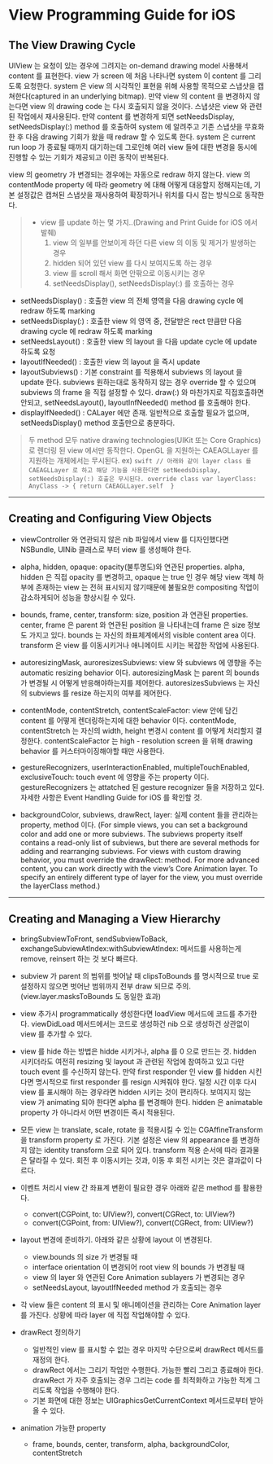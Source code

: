 View Programming Guide for iOS
==============================
## The View Drawing Cycle
UIView 는 요청이 있는 경우에 그려지는 on-demand drawing model 사용해서 content 를 표현한다. view 가 screen 에 처음 나타나면 system 이 content 를 그리도록 요청한다. system 은 view 의 시각적인 표현을 위해 사용할 목적으로 스냅샷을 캡쳐한다(captured in an underlying bitmap). 만약 view 의 content 을 변경하지 않는다면 view 의 drawing code 는 다시 호출되지 않을 것이다. 스냅샷은 view 와 관련된 작업에서 재사용된다. 만약 content 를 변경하게 되면 setNeedsDisplay, setNeedsDisplay(:) method 를 호출하여 system 에 알려주고 기존 스냅샷을 무효화한 후 다음 drawing 기회가 왔을 때 redraw 할 수 있도록 한다. system 은 current run loop 가 종료될 때까지 대기하는데 그로인해 여러 view 들에 대한 변경을 동시에 진행할 수 있는 기회가 제공되고 이런 동작이 반복된다.

view 의 geometry 가 변경되는 경우에는 자동으로 redraw 하지 않는다. view 의 contentMode property 에 따라 geometry 에 대해 어떻게 대응할지 정해지는데, 기본 설정값은 캡쳐된 스냅샷을 재사용하여 확장하거나 위치를 다시 잡는 방식으로 동작한다.

> - view 를 update 하는 몇 가지..(Drawing and Print Guide for iOS 에서 발췌)
>    1. view 의 일부를 안보이게 하던 다른 view 의 이동 및 제거가 발생하는 경우
>    2. hidden 되어 있던 view 를 다시 보여지도록 하는 경우
>    3. view 를 scroll 해서 화면 안팎으로 이동시키는 경우
>    4. setNeedsDisplay(), setNeedsDisplay(:) 를 호출하는 경우

- setNeedsDisplay()
    : 호출한 view 의 전체 영역을 다음 drawing cycle 에 redraw 하도록 marking
- setNeedsDisplay(:)
    : 호출한 view 의 영역 중, 전달받은 rect 만큼만 다음 drawing cycle 에 redraw 하도록 marking
- setNeedsLayout()
    : 호출한 view 의 layout 을 다음 update cycle 에 update 하도록 요청
- layoutIfNeeded()
    : 호출한 view 의 layout 을 즉시 update
- layoutSubviews()
    : 기본 constraint 를 적용해서 subviews 의 layout 을 update 한다. subviews 원하는대로 동작하지 않는 경우 override 할 수 있으며 subviews 의 frame 을 직접 설정할 수 있다. draw(:) 와 마찬가지로 직접호출하면 안되고, setNeedsLayout(), layoutInfNeeded() method 를 호출해야 한다.
- displayIfNeeded()
    : CALayer 에만 존재. 일반적으로 호출할 필요가 없으며, setNeedsDisplay() method 호출만으로 충분하다.


> 두 method 모두 native drawing technologies(UIKit 또는 Core Graphics) 로 렌더링 된 view 에서만 동작한다. OpenGL 을 지원하는 CAEAGLLayer 를 지원하는 개체에서는 무시된다.
> ex) ``` swift
>     // 아래와 같이 layer class 를 CAEAGLLayer 로 하고 해당 기능을 사용한다면 setNeedsDisplay, setNeedsDisplay(:) 호출은 무시된다.
>     override class var layerClass: AnyClass -> {
>         return CAEAGLLayer.self 
>     }
>     ```






* * *
## Creating and Configuring View Objects
- viewController 와 연관되지 않은 nib 파일에서 view 를 디자인했다면 NSBundle, UINib 클래스로 부터 view 를 생성해야 한다.

- alpha, hidden, opaque: opacity(불투명도)와 연관된 properties. alpha, hidden 은 직접 opacity 를 변경하고, opaque 는 true 인 경우 해당 view 객체 하부에 존재하는 view 는 전혀 표시되지 않기때문에 불필요한 compositing 작업이 감소하게되어 성능을 향상시킬 수 있다.

- bounds, frame, center, transform: size, position 과 연관된 properties. center, frame 은 parent 와 연관된 position 을 나타내는데 frame 은 size 정보도 가지고 있다. bounds 는 자신의 좌표체계에서의 visible content area 이다. transform 은 view 를 이동시키거나 애니메이트 시키는 복잡한 작업에 사용된다.

- autoresizingMask, auroresizesSubviews: view 와 subviews 에 영향을 주는 automatic resizing behavior 이다. autoresizingMask 는 parent 의 bounds 가 변경될 시 어떻게 반응해야하는지를 제어한다. autoresizesSubviews 는 자신의 subviews 를 resize 하는지의 여부를 제어한다.

- contentMode, contentStretch, contentScaleFactor: view 안에 담긴 content 를 어떻게 렌더링하는지에 대한 behavior 이다. contentMode, contentStretch 는 자신의 width, height 변경시 content 를 어떻게 처리할지 결정한다. contentScaleFactor 는 high - resolution screen 을 위해 drawing behavior 를 커스터마이징해야할 때만 사용한다.

- gestureRecognizers, userInteractionEnabled, multipleTouchEnabled, exclusiveTouch: touch event 에 영향을 주는 property 이다. gestureRecognizers 는 attatched 된 gesture recognizer 들을 저장하고 있다. 자세한 사항은 Event Handling Guide for iOS 를 확인할 것.

- backgroundColor, subviews, drawRect, layer: 실제 content 들을 관리하는 property, method 이다. 
(For simple views, you can set a background color and add one or more subviews. The subviews property itself contains a read-only list of subviews, but there are several methods for adding and rearranging subviews. For views with custom drawing behavior, you must override the drawRect: method.
For more advanced content, you can work directly with the view’s Core Animation layer. To specify an entirely different type of layer for the view, you must override the layerClass method.)


* * *
## Creating and Managing a View Hierarchy
- bringSubviewToFront, sendSubviewToBack, exchangeSubviewAtIndex:withSubviewAtIndex: 메서드를 사용하는게 remove, reinsert 하는 것 보다 빠르다.

- subview 가 parent 의 범위를 벗어날 때 clipsToBounds 를 명시적으로 true 로 설정하지 않으면 벗어난 범위까지 전부 draw 되므로 주의.(view.layer.masksToBounds 도 동일한 효과)

- view 추가시 programmatically 생성한다면 loadView 메서드에 코드를 추가한다. viewDidLoad 메서드에서는 코드로 생성하건 nib 으로 생성하건 상관없이 view 를 추가할 수 있다.

- view 를 hide 하는 방법은 hidde 시키거나, alpha 를 0 으로 만드는 것. hidden 시키더라도 여전히 resizing 및 layout 과 관련된 작업에 참여하고 있고 다만 touch event 를 수신하지 않는다. 만약 first responder 인 view 를 hidden 시킨다면 명시적으로 first responder 를 resign 시켜줘야 한다. 일정 시간 이후 다시 view 를 표시해야 하는 경우라면 hidden 시키는 것이 편리하다. 보여지지 않는 view 가 animating 되야 한다면 alpha 를 변경해야 한다. hidden 은 animatable property 가 아니라서 어떤 변경이든 즉시 적용된다.

- 모든 view 는 translate, scale, rotate 을 적용시킬 수 있는 CGAffineTransform 을 transform property 로 가진다. 기본 설정은 view 의 appearance 를 변경하지 않는 identity transform 으로 되어 있다. transform 적용 순서에 따라 결과물은 달라질 수 있다. 회전 후 이동시키는 것과, 이동 후 회전 시키는 것은 결과값이 다르다.

- 이벤트 처리시 view 간 좌표계 변환이 필요한 경우 아래와 같은 method 를 활용한다.
    - convert(CGPoint, to: UIView?), convert(CGRect, to: UIView?)
    - convert(CGPoint, from: UIView?), convert(CGRect, from: UIView?)

- layout 변경에 준비하기. 아래와 같은 상황에 layout 이 변경된다.
    - view.bounds 의 size 가 변경될 때
    - interface orientation 이 변경되어 root view 의 bounds 가 변경될 때
    - view 의 layer 와 연관된 Core Animation sublayers 가 변경되는 경우
    - setNeedsLayout, layoutIfNeeded method 가 호출되는 경우

- 각 view 들은 content 의 표시 및 애니메이션을 관리하는 Core Animation layer 를 가진다. 상황에 따라 layer 에 직접 작업해야할 수 있다.

- drawRect 정의하기
   - 일반적인 view 를 표시할 수 없는 경우 마지막 수단으로써 drawRect 메서드를 재정의 한다.
   - drawRect 에서는 그리기 작업만 수행한다. 가능한 빨리 그리고 종료해야 한다. drawRect 가 자주 호출되는 경우 그리는 code 를 최적화하고 가능한 적게 그리도록 작업을 수행해야 한다.
   - 기본 화면에 대한 정보는 UIGraphicsGetCurrentContext 메서드로부터 받아올 수 있다.

- animation 가능한 property
    - frame, bounds, center, transform, alpha, backgroundColor, contentStretch





